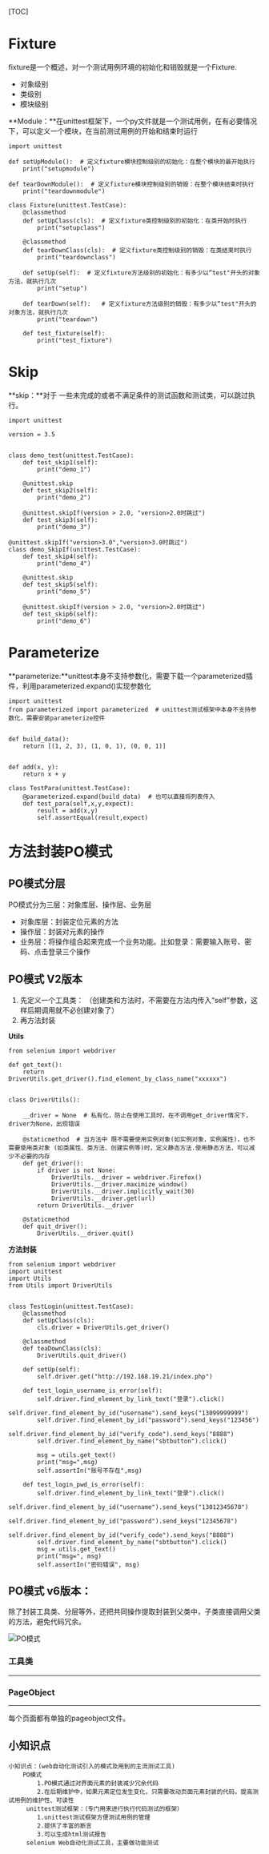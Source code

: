 [TOC]

# Fixture

fixture是一个概述，对一个测试用例环境的初始化和销毁就是一个Fixture.

- 对象级别
- 类级别
- 模块级别

**Module：**在unittest框架下，一个py文件就是一个测试用例，在有必要情况下，可以定义一个模块，在当前测试用例的开始和结束时运行

``` 
import unittest

def setUpModule():  # 定义fixture模块控制级别的初始化：在整个模块的最开始执行
    print("setupmodule")

def tearDownModule():  # 定义fixture模块控制级别的销毁：在整个模块结束时执行
    print("teardownmodule")

class Fixture(unittest.TestCase):
    @classmethod
    def setUpClass(cls):  # 定义fixture类控制级别的初始化：在类开始时执行
        print("setupclass")

    @classmethod
    def tearDownClass(cls):  # 定义fixture类控制级别的销毁：在类结束时执行
        print("teardownclass")

    def setUp(self):  # 定义fixture方法级别的初始化：有多少以“test"开头的对象方法，就执行几次
        print("setup")

    def tearDown(self):   # 定义fixture方法级别的销毁：有多少以“test"开头的对象方法，就执行几次
        print("teardown")

    def test_fixture(self):
        print("test_fixture")
```

# Skip

**skip：**对于 一些未完成的或者不满足条件的测试函数和测试类，可以跳过执行。

``` 
import unittest

version = 3.5


class demo_test(unittest.TestCase):
    def test_skip1(self):
        print("demo_1")

    @unittest.skip
    def test_skip2(self):
        print("demo_2")

    @unittest.skipIf(version > 2.0, "version>2.0时跳过")
    def test_skip3(self):
        print("demo_3")

@unittest.skipIf("version>3.0","version>3.0时跳过")
class demo_SkipIf(unittest.TestCase):
    def test_skip4(self):
        print("demo_4")

    @unittest.skip
    def test_skip5(self):
        print("demo_5")

    @unittest.skipIf(version > 2.0, "version>2.0时跳过")
    def test_skip6(self):
        print("demo_6")
```



# Parameterize

**parameterize:**unittest本身不支持参数化，需要下载一个parameterized插件，利用parameterized.expand()实现参数化

``` 
import unittest
from parameterized import parameterized  # unittest测试框架中本身不支持参数化，需要安装parameterize控件


def build_data():
    return [(1, 2, 3), (1, 0, 1), (0, 0, 1)]


def add(x, y):
    return x + y

class TestPara(unittest.TestCase):
    @parameterized.expand(build_data)  # 也可以直接将列表传入
    def test_para(self,x,y,expect):
        result = add(x,y)
        self.assertEqual(result,expect)
```



# 方法封装PO模式

## PO模式分层

PO模式分为三层：对象库层、操作层、业务层

- 对象库层：封装定位元素的方法
- 操作层：封装对元素的操作
- 业务层：将操作组合起来完成一个业务功能。比如登录：需要输入账号、密码、点击登录三个操作

## PO模式 V2版本

1. 先定义一个工具类： （创建类和方法时，不需要在方法内传入“self”参数，这样后期调用就不必创建对象了）
2. 再方法封装

**Utils**

``` 
from selenium import webdriver

def get_text():
	return DriverUtils.get_driver().find_element_by_class_name("xxxxxx")


class DriverUtils():
	
	__driver = None  # 私有化，防止在使用工具时，在不调用get_driver情况下，driver为None，出现错误
	
	@staticmethod  # 当方法中 既不需要使用实例对象(如实例对象，实例属性)，也不需要使用类对象 (如类属性、类方法、创建实例等)时，定义静态方法.使用静态方法，可以减少不必要的内存
	def get_driver():
		if driver is not None:
			DriverUtils.__driver = webdriver.Firefox()
			DriverUtils.__driver.maximize_window()
			DriverUtils.__driver.implicitly_wait(30)
			DriverUtils.__driver.get(url)
		return DriverUtils.__driver
	
	@staticmethod
	def quit_driver():
		DriverUtils.__driver.quit()

```



**方法封装**

``` 
from selenium import webdriver
import unittest
import Utils
from Utils import DriverUtils


class TestLogin(unittest.TestCase):
	@classmethod
	def setUpClass(cls):
    	cls.driver = DriverUtils.get_driver()

	@classmethod
	def teaDownClass(cls):
		DriverUtils.quit_driver()
		
	def setUp(self):
		self.driver.get("http://192.168.19.21/index.php")

    def test_login_username_is_error(self):
        self.driver.find_element_by_link_text("登录").click()
        self.driver.find_element_by_id("username").send_keys("13099999999")
        self.driver.find_element_by_id("password").send_keys("123456")
        self.driver.find_element_by_id("verify_code").send_keys("8888")
        self.driver.find_element_by_name("sbtbutton").click()

        msg = utils.get_text()
        print("msg=",msg)
        self.assertIn("账号不存在",msg)

    def test_login_pwd_is_error(self):
        self.driver.find_element_by_link_text("登录").click()
        self.driver.find_element_by_id("username").send_keys("13012345678")
        self.driver.find_element_by_id("password").send_keys("12345678")
        self.driver.find_element_by_id("verify_code").send_keys("8888")
        self.driver.find_element_by_name("sbtbutton").click()
        msg = utils.get_text()
        print("msg=", msg)
        self.assertIn("密码错误", msg)
```



## PO模式 v6版本：

除了封装工具类、分层等外，还把共同操作提取封装到父类中，子类直接调用父类的方法，避免代码冗余。

![PO模式](E:\作业\PO模式.png)



### 工具类

----









### PageObject

-------

每个页面都有单独的pageobject文件。













## 小知识点

``` 
小知识点：(web自动化测试引入的模式及用到的主流测试工具)
	PO模式
        1.PO模式通过对界面元素的封装减少冗余代码
        2.在后期维护中，如果元素定位发生变化，只需要改动页面元素封装的代码，提高测试用例的维护性、可读性
     unittest测试框架：（专门用来进行执行代码测试的框架）
     	1.unittest测试框架方便测试用例的管理
     	2.提供了丰富的断言
     	3.可以生成html测试报告
     selenium Web自动化测试工具，主要做功能测试
```



